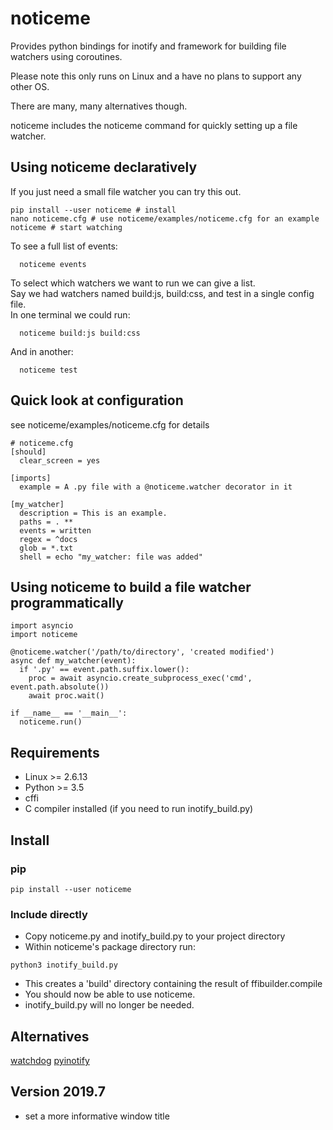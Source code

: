 # noticeme

Provides python bindings for inotify and framework for building file watchers using coroutines.

Please note this only runs on Linux and a have no plans to support any other OS.

There are many, many alternatives though.

noticeme includes the noticeme command for quickly setting up a file watcher.

## Using noticeme declaratively

If you just need a small file watcher you can try this out.

```
pip install --user noticeme # install
nano noticeme.cfg # use noticeme/examples/noticeme.cfg for an example
noticeme # start watching
```

To see a full list of events:

```
  noticeme events
```

To select which watchers we want to run we can give a list.\
Say we had watchers named build:js, build:css, and test in a single config file.\
In one terminal we could run:

```
  noticeme build:js build:css
```

And in another:

```
  noticeme test
```


## Quick look at configuration

see noticeme/examples/noticeme.cfg for details

```
# noticeme.cfg
[should]
  clear_screen = yes

[imports]
  example = A .py file with a @noticeme.watcher decorator in it

[my_watcher]
  description = This is an example.
  paths = . **
  events = written
  regex = ^docs
  glob = *.txt
  shell = echo "my_watcher: file was added"
```

## Using noticeme to build a file watcher programmatically

```
import asyncio
import noticeme

@noticeme.watcher('/path/to/directory', 'created modified')
async def my_watcher(event):
  if '.py' == event.path.suffix.lower():
    proc = await asyncio.create_subprocess_exec('cmd', event.path.absolute())
    await proc.wait()

if __name__ == '__main__':
  noticeme.run()
```

## Requirements

- Linux >= 2.6.13
- Python >= 3.5
- cffi
- C compiler installed (if you need to run inotify_build.py)

## Install

### pip

```
pip install --user noticeme
```

### Include directly

- Copy noticeme.py and inotify_build.py to your project directory
- Within noticeme's package directory run:

```
python3 inotify_build.py
```

- This creates a 'build' directory containing the result of ffibuilder.compile
- You should now be able to use noticeme.
- inotify_build.py will no longer be needed.

## Alternatives

[watchdog](https://github.com/gorakhargosh/watchdog)
[pyinotify](https://github.com/seb-m/pyinotify)

## Version 2019.7

- set a more informative window title
